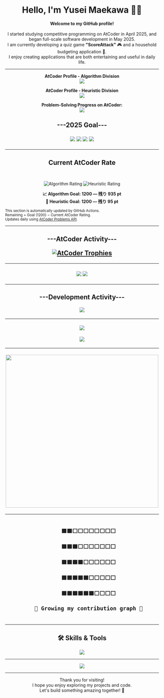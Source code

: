 <!-- タイトル -->
<h1 align="center">Hello, I'm Yusei Maekawa 👨‍💻</h1>

<!-- 自己紹介 -->
<p align="center">
  <strong>Welcome to my GitHub profile!</strong><br><br>
  I started studying competitive programming on AtCoder in April 2025, and began full-scale software development in May 2025.<br>
  I am currently developing a quiz game <strong>"ScoreAttack"</strong> 🎮 and a household budgeting application 🧾.<br>
  I enjoy creating applications that are both entertaining and useful in daily life.
</p>

---

<!-- AtCoderプロフィール -->
<p align="center">
  <strong>AtCoder Profile - Algorithm Division</strong><br>
  <a href="https://atcoder.jp/users/Y_Maekawa?contestType=algo" target="_blank">
    <img src="https://img.shields.io/badge/AtCoder (Algorithm)-Y_Maekawa-blue?style=flat-square&logo=codeforces" />
  </a>
</p>

<p align="center">
  <strong>AtCoder Profile - Heuristic Division</strong><br>
  <a href="https://atcoder.jp/users/Y_Maekawa?contestType=heuristic" target="_blank">
    <img src="https://img.shields.io/badge/AtCoder (Heuristic)-Y_Maekawa-green?style=flat-square&logo=codeforces" />
  </a>
</p>

<p align="center">
  <strong>Problem-Solving Progress on AtCoder:</strong><br>
  <a href="https://kenkoooo.com/atcoder/#/user/Y_Maekawa" target="_blank">
    <img src="https://img.shields.io/badge/AtCoder_Problems-Track%20Now-brightgreen?style=flat-square&logo=google-chrome" />
  </a>
</p>

<!-- 目標 -->
 <h2 align="center">---2025 Goal---</b2><br>
<p align="center">
  <img src="https://img.shields.io/badge/Goal-Complete by 2025🔥-blueviolet?style=for-the-badge" />
  <img src="https://img.shields.io/badge/Algorithm-Light Blue(1200+)-1e90ff?style=for-the-badge" />
  <img src="https://img.shields.io/badge/Heuristic-Light Blue(1200+)-1e90ff?style=for-the-badge" />
  <img src="https://img.shields.io/badge/Problems Solved-1000+💪-ff69b4?style=for-the-badge" />
</p>


---
<h2 align="center">Current AtCoder Rate</h2><br>

<p align="center">

<img src="https://img.shields.io/badge/Algorithm-265-gray" alt="Algorithm Rating">
<img src="https://img.shields.io/badge/Heuristic-1105-green" alt="Heuristic Rating">

</p>

<!-- AtCoder Rating Goal Section: Do not edit below. This will be auto-updated -->
<p align="center">
  <strong>📈 Algorithm Goal: 1200 — 残り 935 pt</strong><br>
  <strong>🧠 Heuristic Goal: 1200 — 残り 95 pt</strong>
</p>
<!-- End AtCoder Rating Goal Section -->

<sub align="center">
  This section is automatically updated by GitHub Actions.<br>
  Remaining = Goal (1200) − Current AtCoder Rating.<br>
  Updates daily using <a href="https://github.com/kenkoooo/AtCoderProblems">AtCoder Problems API</a>.
</sub>



---

 <h2 align="center">---AtCoder Activity---</b2><br>
   
[![AtCoder Trophies](https://atcoder-trophies.vercel.app/api/v1/atcoder?username=Y_Maekawa&theme=monokai)](https://github.com/KATO-Hiro/AtCoderTrophies)

---

<!-- GitHub リンクバッジ -->


<p align="center">
  <img src="https://img.shields.io/github/followers/Yusei-Maekawa?label=Followers&style=social" />
  <img src="https://img.shields.io/github/stars/Yusei-Maekawa/ScoreAttack?label=ScoreAttack&style=social" />
</p>

---

<h2 align="center">---Development Activity---</b2><br>

<!-- GitHub Trophy -->
<p align="center">
  <img src="https://github-profile-trophy.vercel.app/?username=Yusei-Maekawa&theme=gruvbox" />
</p>

---

<!-- GitHub Stats -->
<p align="center">
  <img src="https://github-readme-stats.vercel.app/api?username=Yusei-Maekawa&show_icons=true&theme=tokyonight" />
</p>

<!-- Top Languages -->
<p align="center">
  <img src="https://github-readme-stats.vercel.app/api/top-langs/?username=Yusei-Maekawa&layout=compact&theme=tokyonight" />
</p>

---

<!-- デモGIF -->
<p align="center">
  <img src="https://media2.giphy.com/media/v1.Y2lkPTc5MGI3NjExa2p5Zjd6b3BrOHZocGlkZ3IwZzVjcml5bmZwNmZubW43M3UxYXh4MCZlcD12MV9pbnRlcm5hbF9naWZfYnlfaWQmY3Q9Zw/LnumbVzEMgsI4rjrg2/giphy.gif" width="500" />
</p>

---

<!-- 草風グラフィック -->
<p align="center">
  <code>
    🟩🟩⬜⬜⬜⬜⬜⬜⬜⬜<br>
    🟩🟩🟩⬜⬜⬜⬜⬜⬜⬜<br>
    🟩🟩🟩🟩⬜⬜⬜⬜⬜⬜<br>
    🟩🟩🟩🟩🟩⬜⬜⬜⬜⬜<br>
    🟩🟩🟩🟩🟩🟩⬜⬜⬜⬜<br>
    🌱 Growing my contribution graph 🌱
  </code>
</p>

---

<!-- 使用技術 -->
<h2 align="center">🛠 Skills & Tools</h2>
<p align="center">
  <img src="https://skillicons.dev/icons?i=html,css,js,java,python,php,laravel,firebase,git,github,vscode,notion" />
</p>

---

<!-- 草スネーク -->
<p align="center">
  <img src="https://raw.githubusercontent.com/Yu-Maekawa8/Yu-Maekawa8/output/github-contribution-grid-snake.svg" />
</p>

---

<!-- 結び -->
<p align="center">
  Thank you for visiting!<br>
  I hope you enjoy exploring my projects and code.<br>
  Let's build something amazing together! 🚀
</p>
